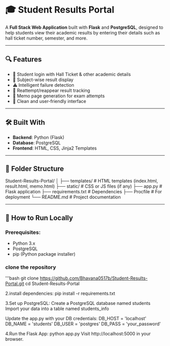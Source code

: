 # 🎓 Student Results Portal

A **Full Stack Web Application** built with **Flask** and **PostgreSQL**, designed to help students view their academic results by entering their details such as hall ticket number, semester, and more.

---

## 🔍 Features

- 🔑 Student login with Hall Ticket & other academic details
- 📄 Subject-wise result display
- ⚠️ Intelligent failure detection
- 🔁 Reattempt/reappear result tracking
- 🧾 Memo page generation for exam attempts
- 🎯 Clean and user-friendly interface

---

## 🛠️ Built With

- **Backend**: Python (Flask)
- **Database**: PostgreSQL
- **Frontend**: HTML, CSS, Jinja2 Templates

---

## 📁 Folder Structure
Student-Results-Portal/
│
├── templates/ # HTML templates (index.html, result.html, memo.html)
├── static/ # CSS or JS files (if any)
├── app.py # Flask application
├── requirements.txt # Dependencies
├── Procfile # For deployment
└── README.md # Project documentation

---

## 🚀 How to Run Locally

### Prerequisites:
- Python 3.x
- PostgreSQL
- pip (Python package installer)
### clone the repository
'''bash
git clone https://github.com/Bhavana0517b/Student-Results-Portal.git
cd Student-Results-Portal

2.install dependencies:
pip install -r requirements.txt

3.Set up PostgreSQL:
Create a PostgreSQL database named students
Import your data into a table named students_info

Update the app.py with your DB credentials:
DB_HOST = 'localhost'
DB_NAME = 'students'
DB_USER = 'postgres'
DB_PASS = 'your_password'

4.Run the Flask App:
python app.py
Visit http://localhost:5000 in your browser.
